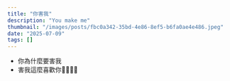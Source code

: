 ```yaml
---
title: "你害我"
description: "You make me"
thumbnail: "/images/posts/fbc0a342-35bd-4e86-8ef5-b6fa0ae4e486.jpeg"
date: "2025-07-09"
tags: []
---
```

- 你為什麼要害我
- 害我這麼喜歡你🤬🤬😭😭
